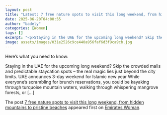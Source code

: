```yaml
---
layout: post
title: "Latest: 7 free nature spots to visit this long weekend, from hidden mountains to pristine beaches"
date: 2025-06-20T04:00:55
author: "badely"
categories: [Women]
tags: []
excerpt: "<p>Staying in the UAE for the upcoming long weekend? Skip the crowded malls and predictable staycation spots – the real magic lies just beyond the cit"
image: assets/images/031e2526c9ce440a956faf6d3f9ca9cb.jpg
---
```


Here’s what you need to know: <p>Staying in the UAE for the upcoming long weekend? Skip the crowded malls and predictable staycation spots – the real magic lies just beyond the city limits. UAE announces 3-day weekend for Islamic new year While everyone&#8217;s scrambling for brunch reservations, you could be kayaking through turquoise mountain waters, walking through whispering mangrove forests, or [&#8230;]</p>
<p>The post <a href="https://emirateswoman.com/free-nature-spots-long-weekend/" rel="nofollow">7 free nature spots to visit this long weekend, from hidden mountains to pristine beaches</a> appeared first on <a href="https://emirateswoman.com" rel="nofollow">Emirates Woman</a>.</p>

